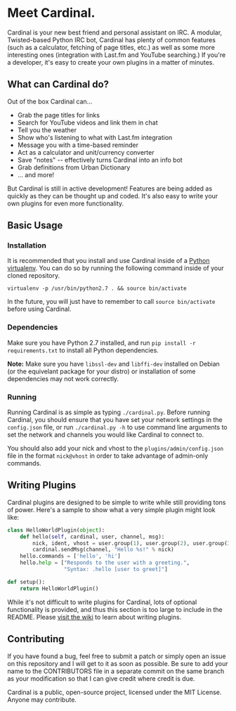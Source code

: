 # Meet Cardinal.
Cardinal is your new best friend and personal assistant on IRC. A modular, Twisted-based Python IRC bot, Cardinal has plenty of common features (such as a calculator, fetching of page titles, etc.) as well as some more interesting ones (integration with Last.fm and YouTube searching.) If you're a developer, it's easy to create your own plugins in a matter of minutes.

## What can Cardinal do?
Out of the box Cardinal can...

* Grab the page titles for links
* Search for YouTube videos and link them in chat
* Tell you the weather
* Show who's listening to what with Last.fm integration
* Message you with a time-based reminder
* Act as a calculator and unit/currency converter
* Save "notes" -- effectively turns Cardinal into an info bot
* Grab definitions from Urban Dictionary
* ... and more!

But Cardinal is still in active development! Features are being added as quickly as they can be thought up and coded. It's also easy to write your own plugins for even more functionality.

## Basic Usage
### Installation
It is recommended that you install and use Cardinal inside of a [Python virtualenv](http://docs.python-guide.org/en/latest/dev/virtualenvs/). You can do so by running the following command inside of your cloned repository.

`virtualenv -p /usr/bin/python2.7 . && source bin/activate`

In the future, you will just have to remember to call `source bin/activate` before using Cardinal.

### Dependencies
Make sure you have Python 2.7 installed, and run `pip install -r requirements.txt` to install all Python dependencies.

**Note:** Make sure you have `libssl-dev` and `libffi-dev` installed on Debian (or the equivelant package for your distro) or installation of some dependencies may not work correctly.

### Running
Running Cardinal is as simple as typing `./cardinal.py`. Before running Cardinal, you should ensure that you have set your network settings in the `config.json` file, or run `./cardinal.py -h` to use command line arguments to set the network and channels you would like Cardinal to connect to.

You should also add your nick and vhost to the `plugins/admin/config.json` file in the format `nick@vhost` in order to take advantage of admin-only commands.

## Writing Plugins
Cardinal plugins are designed to be simple to write while still providing tons of power. Here's a sample to show what a very simple plugin might look like:
```python
class HelloWorldPlugin(object):
    def hello(self, cardinal, user, channel, msg):
        nick, ident, vhost = user.group(1), user.group(2), user.group(3)
        cardinal.sendMsg(channel, "Hello %s!" % nick)
    hello.commands = ['hello', 'hi']
    hello.help = ["Responds to the user with a greeting.",
                  "Syntax: .hello [user to greet]"]

def setup():
    return HelloWorldPlugin()
```

While it's not difficult to write plugins for Cardinal, lots of optional functionality is provided, and thus this section is too large to include in the README. Please [visit the wiki](https://github.com/JohnMaguire/Cardinal/wiki/Writing-Plugins) to learn about writing plugins.

## Contributing
If you have found a bug, feel free to submit a patch or simply open an issue on this repository and I will get to it as soon as possible. Be sure to add your name to the CONTRIBUTORS file in a separate commit on the same branch as your modification so that I can give credit where credit is due.

Cardinal is a public, open-source project, licensed under the MIT License. Anyone may contribute.
